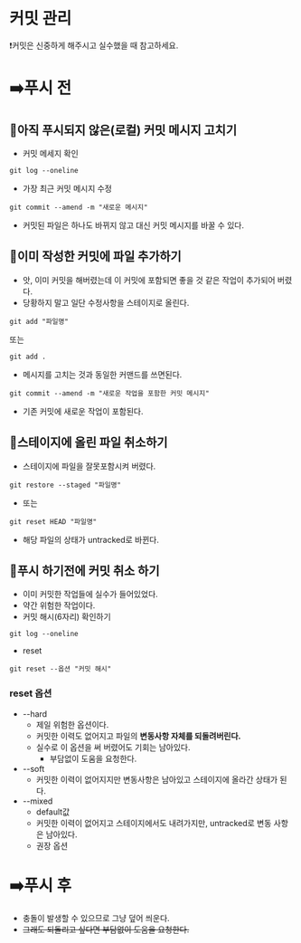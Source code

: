 # 커밋 관리

❗커밋은 신중하게 해주시고 실수했을 때 참고하세요.

# ➡️푸시 전
## 🚧아직 푸시되지 않은(로컬) 커밋 메시지 고치기
* 커밋 메세지 확인
```
git log --oneline
```
* 가장 최근 커밋 메시지 수정
```
git commit --amend -m "새로운 메시지"
```
* 커밋된 파일은 하나도 바뀌지 않고 대신 커밋 메시지를 바꿀 수 있다.

## 🚧이미 작성한 커밋에 파일 추가하기
* 앗, 이미 커밋을 해버렸는데 이 커밋에 포함되면 좋을 것 같은 작업이 추가되어 버렸다.
* 당황하지 말고 일단 수정사항을 스테이지로 올린다.
```
git add "파일명"
```
또는
```
git add .
```
* 메시지를 고치는 것과 동일한 커맨드를 쓰면된다.
```
git commit --amend -m "새로운 작업을 포함한 커밋 메시지"
```
* 기존 커밋에 새로운 작업이 포함된다.

## 🚧스테이지에 올린 파일 취소하기
* 스테이지에 파일을 잘못포함시켜 버렸다.
```
git restore --staged "파일명"
```
* 또는
```
git reset HEAD "파일명"
```
* 해당 파일의 상태가 untracked로 바뀐다.

## 🚧푸시 하기전에 커밋 취소 하기
* 이미 커밋한 작업들에 실수가 들어있었다. 
* 약간 위험한 작업이다.
* 커밋 해시(6자리) 확인하기
```
git log --oneline
```
* reset
```
git reset --옵션 "커밋 해시"
```
### reset 옵션
* --hard
  * 제일 위험한 옵션이다. 
  * 커밋한 이력도 없어지고 파일의 **변동사항 자체를 되돌려버린다.**
  * 실수로 이 옵션을 써 버렸어도 기회는 남아있다.
    * 부담없이 도움을 요청한다.
* --soft
  * 커밋한 이력이 없어지지만 변동사항은 남아있고 스테이지에 올라간 상태가 된다.
* --mixed
  * default값
  * 커밋한 이력이 없어지고 스테이지에서도 내려가지만, untracked로 변동 사항은 남아있다.
  * 권장 옵션

# ➡️푸시 후 
* 충돌이 발생할 수 있으므로 그냥 덮어 씌운다.
* ~~그래도 되돌리고 싶다면 부담없이 도움을 요청한다.~~